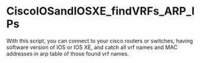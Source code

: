 # CiscoIOSandIOSXE_findVRFs_ARP_IPs
With this script, you can connect to your cisco routers or switches, having software version of IOS or IOS XE, and catch all vrf names and MAC addresses in arp table of those found vrf names.
